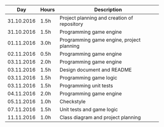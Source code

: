Day        | Hours | Description
-----------|-------|-------------
31.10.2016 | 1.5h  | Project planning and creation of repository
31.10.2016 | 1.5h  | Programming game engine
01.11.2016 | 3.0h  | Programming game engine, project planning
02.11.2016 | 0.5h  | Programming game engine
03.11.2016 | 2.0h  | Programming game engine
03.11.2016 | 1.5h  | Design document and README
03.11.2016 | 1.5h  | Programming game logic
03.11.2016 | 1.5h  | Programming unit tests
04.11.2016 | 2.0h  | Programming game engine
05.11.2016 | 1.0h  | Checkstyle
07.11.2016 | 1.5h  | Unit tests and game logic
11.11.2016 | 1.0h  | Class diagram and project planning
